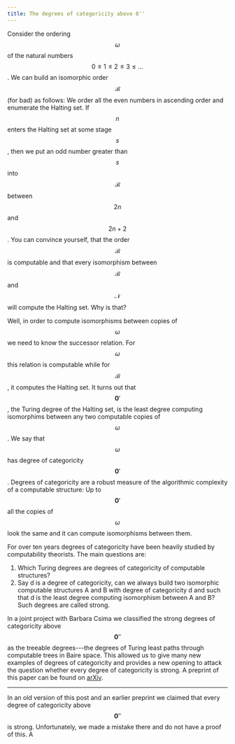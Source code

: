```yaml
---
title: The degrees of categoricity above 0''
---
```


Consider the ordering $$\omega$$ of the natural numbers $$0\leq 1\leq 2\leq 3\leq\dots$$.
We can build an isomorphic order $$\mathcal B$$ (for bad) as follows: We order all the even numbers in ascending order and enumerate the Halting set. If $$n$$ enters the Halting set at some stage $$s$$, then we put an odd number greater than $$s$$ into $$\mathcal B$$ between $$2n$$ and $$2n+2$$. You can convince yourself, that the order $$\mathcal B$$ is computable and that every isomorphism between $$\mathcal B$$ and $$\mathcal N$$ will compute the Halting set. Why is that? 

Well, in order to compute isomorphisms between copies of $$\omega$$ we need to know the successor relation. For $$\omega$$ this relation is computable while for $$\mathcal B$$, it computes the Halting set. It turns out that $$\mathbf 0'$$, the Turing degree of the Halting set, is the least degree computing isomorphims between any two computable copies of $$\omega$$. We say that $$\omega$$ has degree of categoricity $$\mathbf 0'$$. Degrees of categoricity are a robust measure of the algorithmic complexity of a computable structure: Up to $$\mathbf 0'$$ all the copies of $$\omega$$ look the same and it can compute isomorphisms between them.

For over ten years degrees of categoricity have been heavily studied by computability theorists. The main questions are: 
1. Which Turing degrees are degrees of categoricity of computable structures? 
2. Say d is a degree of categoricity, can we always build two isomorphic computable structures A and B with degree of categoricity d and such that d is the least degree computing isomorphism between A and B? Such degrees are called strong.

In a joint project with Barbara Csima we classified the strong degrees of categoricity above $$\mathbf{0}''$$ as the treeable degrees---the degrees of Turing least paths through computable trees in Baire space. This allowed us to give many new examples of degrees of categoricity and provides a new opening to attack the question whether every degree of categoricity is strong. A preprint of this paper can be found on [arXiv](https://arxiv.org/abs/2209.04524).

---------

In an old version of this post and an earlier preprint we claimed that every degree of categoricity above $$\mathbf 0 ''$$ is strong. Unfortunately, we made a mistake there and do not have a proof of this. A 
